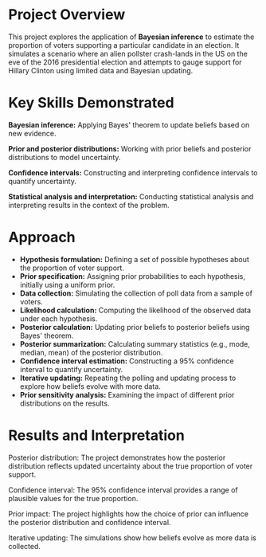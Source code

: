 # Project Overview

This project explores the application of **Bayesian inference** to estimate the proportion of voters supporting a particular candidate in an election. It simulates a scenario where an alien pollster crash-lands in the US on the eve of the 2016 presidential election and attempts to gauge support for Hillary Clinton using limited data and Bayesian updating.

# Key Skills Demonstrated

**Bayesian inference:** Applying Bayes' theorem to update beliefs based on new evidence.

**Prior and posterior distributions:** Working with prior beliefs and posterior distributions to model uncertainty.

**Confidence intervals:** Constructing and interpreting confidence intervals to quantify uncertainty.

**Statistical analysis and interpretation:** Conducting statistical analysis and interpreting results in the context of the problem.

# Approach

- **Hypothesis formulation:** Defining a set of possible hypotheses about the proportion of voter support.
- **Prior specification:** Assigning prior probabilities to each hypothesis, initially using a uniform prior.
- **Data collection:** Simulating the collection of poll data from a sample of voters.
- **Likelihood calculation:** Computing the likelihood of the observed data under each hypothesis.
- **Posterior calculation:** Updating prior beliefs to posterior beliefs using Bayes' theorem.
- **Posterior summarization:** Calculating summary statistics (e.g., mode, median, mean) of the posterior distribution.
- **Confidence interval estimation:** Constructing a 95% confidence interval to quantify uncertainty.
- **Iterative updating:** Repeating the polling and updating process to explore how beliefs evolve with more data.
- **Prior sensitivity analysis:** Examining the impact of different prior distributions on the results.
# Results and Interpretation

Posterior distribution: The project demonstrates how the posterior distribution reflects updated uncertainty about the true proportion of voter support.

Confidence interval: The 95% confidence interval provides a range of plausible values for the true proportion.

Prior impact: The project highlights how the choice of prior can influence the posterior distribution and confidence interval.

Iterative updating: The simulations show how beliefs evolve as more data is collected.

